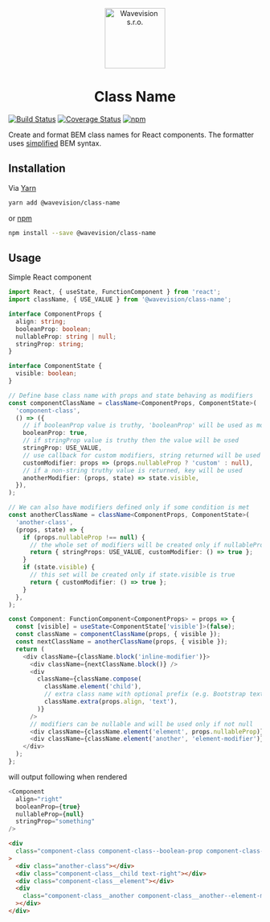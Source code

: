<p align="center"><a href="https://github.com/wavevision"><img alt="Wavevision s.r.o." src="https://wavevision.com/images/wavevision-logo.png" width="120" /></a></p>
<h1 align="center">Class Name</h1>

[![Build Status](https://travis-ci.org/wavevision/class-name.svg?branch=master)](https://travis-ci.org/wavevision/class-name)
[![Coverage Status](https://coveralls.io/repos/github/wavevision/class-name/badge.svg?branch=master)](https://coveralls.io/github/wavevision/class-name?branch=master)
[![npm](https://img.shields.io/npm/v/@wavevision/class-name)](https://www.npmjs.com/package/@wavevision/class-name)

Create and format BEM class names for React components. The formatter uses [simplified](https://github.com/csswizardry/inuit.css) BEM syntax.

## Installation

Via [Yarn](https://yarnpkg.com)

```bash
yarn add @wavevision/class-name
```

or [npm](https://npmjs.com)

```bash
npm install --save @wavevision/class-name
```

## Usage

Simple React component

```typescript jsx
import React, { useState, FunctionComponent } from 'react';
import className, { USE_VALUE } from '@wavevision/class-name';

interface ComponentProps {
  align: string;
  booleanProp: boolean;
  nullableProp: string | null;
  stringProp: string;
}

interface ComponentState {
  visible: boolean;
}

// Define base class name with props and state behaving as modifiers
const componentClassName = className<ComponentProps, ComponentState>(
  'component-class',
  () => ({
    // if booleanProp value is truthy, 'booleanProp' will be used as modifier
    booleanProp: true,
    // if stringProp value is truthy then the value will be used
    stringProp: USE_VALUE,
    // use callback for custom modifiers, string returned will be used
    customModifier: props => (props.nullableProp ? 'custom' : null),
    // if a non-string truthy value is returned, key will be used
    anotherModifier: (props, state) => state.visible,
  }),
);

// We can also have modifiers defined only if some condition is met
const anotherClassName = className<ComponentProps, ComponentState>(
  'another-class',
  (props, state) => {
    if (props.nullableProp !== null) {
      // the whole set of modifiers will be created only if nullableProp is not null
      return { stringProps: USE_VALUE, customModifier: () => true };
    }
    if (state.visible) {
      // this set will be created only if state.visible is true
      return { customModifier: () => true };
    }
  },
);

const Component: FunctionComponent<ComponentProps> = props => {
  const [visible] = useState<ComponentState['visible']>(false);
  const className = componentClassName(props, { visible });
  const nextClassName = anotherClassName(props, { visible });
  return (
    <div className={className.block('inline-modifier')}>
      <div className={nextClassName.block()} />
      <div
        className={className.compose(
          className.element('child'),
          // extra class name with optional prefix (e.g. Bootstrap text utility)
          className.extra(props.align, 'text'),
        )}
      />
      // modifiers can be nullable and will be used only if not null
      <div className={className.element('element', props.nullableProp)} />
      <div className={className.element('another', 'element-modifier')} />
    </div>
  );
};
```

will output following when rendered

```typescript jsx
<Component
  align="right"
  booleanProp={true}
  nullableProp={null}
  stringProp="something"
/>
```

```html
<div
  class="component-class component-class--boolean-prop component-class--something component-class--inline-modifier"
>
  <div class="another-class"></div>
  <div class="component-class__child text-right"></div>
  <div class="component-class__element"></div>
  <div
    class="component-class__another component-class__another--element-modifier"
  ></div>
</div>
```
